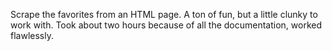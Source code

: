 Scrape the favorites from an HTML page. A ton of fun, but a little clunky to work with.
Took about two hours because of all the documentation, worked flawlessly.
